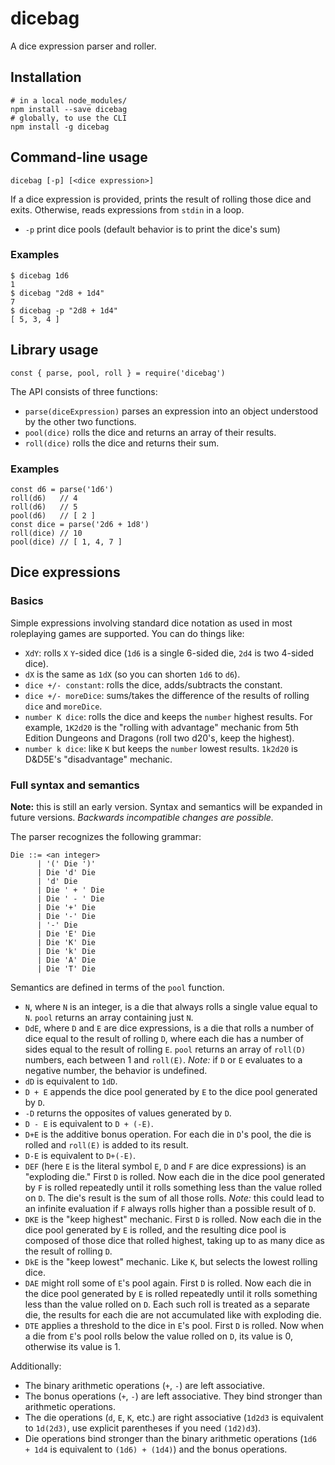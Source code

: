 # dicebag

A dice expression parser and roller.

## Installation

    # in a local node_modules/
    npm install --save dicebag
    # globally, to use the CLI
    npm install -g dicebag

## Command-line usage

    dicebag [-p] [<dice expression>]

If a dice expression is provided, prints the result of rolling those dice and
exits. Otherwise, reads expressions from `stdin` in a loop.

* `-p` print dice pools (default behavior is to print the dice's sum)

### Examples

    $ dicebag 1d6
    1
    $ dicebag "2d8 + 1d4"
    7
    $ dicebag -p "2d8 + 1d4"
    [ 5, 3, 4 ]

## Library usage

    const { parse, pool, roll } = require('dicebag')

The API consists of three functions:

* `parse(diceExpression)` parses an expression into an object understood by the
  other two functions.
* `pool(dice)` rolls the dice and returns an array of their results.
* `roll(dice)` rolls the dice and returns their sum.

### Examples

    const d6 = parse('1d6')
    roll(d6)   // 4
    roll(d6)   // 5
    pool(d6)   // [ 2 ]
    const dice = parse('2d6 + 1d8')
    roll(dice) // 10
    pool(dice) // [ 1, 4, 7 ]

## Dice expressions

### Basics

Simple expressions involving standard dice notation as used in most roleplaying
games are supported. You can do things like:

* `XdY`: rolls `X` `Y`-sided dice (`1d6` is a single 6-sided die, `2d4` is two
  4-sided dice).
* `dX` is the same as `1dX` (so you can shorten `1d6` to `d6`).
* `dice +/- constant`: rolls the dice, adds/subtracts the constant.
* `dice +/- moreDice`: sums/takes the difference of the results of rolling
  `dice` and `moreDice`.
* `number K dice`: rolls the dice and keeps the `number` highest results. For
  example, `1K2d20` is the "rolling with advantage" mechanic from 5th Edition
  Dungeons and Dragons (roll two d20's, keep the highest).
* `number k dice`: like `K` but keeps the `number` lowest results. `1k2d20` is
  D&D5E's "disadvantage" mechanic.

### Full syntax and semantics

**Note:** this is still an early version. Syntax and semantics will be expanded
in future versions. *Backwards incompatible changes are possible.*

The parser recognizes the following grammar:

    Die ::= <an integer>
          | '(' Die ')'
          | Die 'd' Die
          | 'd' Die
          | Die ' + ' Die
          | Die ' - ' Die
          | Die '+' Die
          | Die '-' Die
          | '-' Die
          | Die 'E' Die
          | Die 'K' Die
          | Die 'k' Die
          | Die 'A' Die
          | Die 'T' Die

Semantics are defined in terms of the `pool` function.

* `N`, where `N` is an integer, is a die that always rolls a single value
  equal to `N`. `pool` returns an array containing just `N`.
* `DdE`, where `D` and `E` are dice expressions, is a die that rolls a number of
  dice equal to the result of rolling `D`, where each die has a number of sides
  equal to the result of rolling `E`. `pool` returns an array of `roll(D)`
  numbers, each between 1 and `roll(E)`. *Note:* if `D` or `E` evaluates to a
  negative number, the behavior is undefined.
* `dD` is equivalent to `1dD`.
* `D + E` appends the dice pool generated by `E` to the dice pool generated by
  `D`.
* `-D` returns the opposites of values generated by `D`.
* `D - E` is equivalent to `D + (-E)`.
* `D+E` is the additive bonus operation. For each die in `D`'s pool, the die is
  rolled and `roll(E)` is added to its result.
* `D-E` is equivalent to `D+(-E)`.
* `DEF` (here `E` is the literal symbol `E`, `D` and `F` are dice expressions)
  is an "exploding die." First `D` is rolled.  Now each die in the dice pool
  generated by `F` is rolled repeatedly until it rolls something less than the
  value rolled on `D`. The die's result is the sum of all those rolls. *Note:*
  this could lead to an infinite evaluation if `F` always rolls higher than a
  possible result of `D`.
* `DKE` is the "keep highest" mechanic. First `D` is rolled. Now each die in the
  dice pool generated by `E` is rolled, and the resulting dice pool is composed
  of those dice that rolled highest, taking up to as many dice as the result of
  rolling `D`.
* `DkE` is the "keep lowest" mechanic. Like `K`, but selects the lowest rolling
  dice.
* `DAE` might roll some of `E`'s pool again. First `D` is rolled. Now each die
  in the dice pool generated by `E` is rolled repeatedly until it rolls
  something less than the value rolled on `D`. Each such roll is treated as a
  separate die, the results for each die are not accumulated like with exploding
  die.
* `DTE` applies a threshold to the dice in `E`'s pool. First `D` is rolled. Now
  when a die from `E`'s pool rolls below the value rolled on `D`, its value is
  0, otherwise its value is 1.

Additionally:

* The binary arithmetic operations (` + `, ` - `) are left associative.
* The bonus operations (`+`, `-`) are left associative. They bind stronger than
  arithmetic operations.
* The die operations (`d`, `E`, `K`, etc.) are right associative (`1d2d3` is
  equivalent to `1d(2d3)`, use explicit parentheses if you need `(1d2)d3`).
* Die operations bind stronger than the binary arithmetic operations
  (`1d6 + 1d4` is equivalent to `(1d6) + (1d4)`) and the bonus operations.
